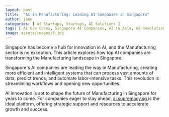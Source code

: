 ```yaml
---
layout: post
title:  "AI in Manufacturing: Leading AI Companies in Singapore"
author: jane
categories: [ AI Startups, Startups, AI Solutions ]
tags: [ AI Use Cases, Singapore AI Companies, AI in Asia, AI Revolution ]
image: assets/images/3.jpg
---
```


Singapore has become a hub for innovation in AI, and the Manufacturing sector is no exception. This article explores how top AI companies are transforming the Manufacturing landscape in Singapore.

Singapore's AI companies are leading the way in Manufacturing, creating more efficient and intelligent systems that can process vast amounts of data, predict trends, and automate labor-intensive tasks. This revolution is streamlining workflows and opening new opportunities.

AI innovation is set to shape the future of Manufacturing in Singapore for years to come. For companies eager to stay ahead, <a href="https://ai.supremacy.sg" target="_blank"> ai.supremacy.sg </a> is the ideal platform, offering strategic support and resources to accelerate growth and success.
